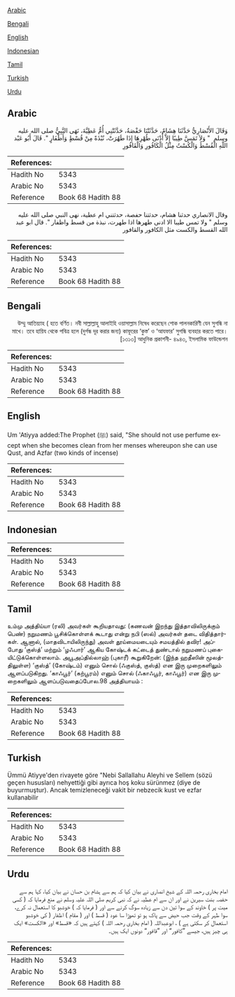 [Arabic](#arabic)

[Bengali](#bengali)

[English](#english)

[Indonesian](#indonesian)

[Tamil](#tamil)

[Turkish](#turkish)

[Urdu](#urdu)

## Arabic


<div dir="rtl" lang="ar" style={{fontSize:'larger',backgroundColor:'#f8f9fa',padding:20}}>
وَقَالَ الأَنْصَارِيُّ حَدَّثَنَا هِشَامٌ، حَدَّثَتْنَا حَفْصَةُ، حَدَّثَتْنِي أُمُّ عَطِيَّةَ، نَهَى النَّبِيُّ صلى الله عليه وسلم ‏ "‏ وَلاَ تَمَسَّ طِيبًا إِلاَّ أَدْنَى طُهْرِهَا إِذَا طَهُرَتْ، نُبْذَةً مِنْ قُسْطٍ وَأَظْفَارٍ ‏"‏‏.‏ قَالَ أَبُو عَبْد اللَّهِ الْقُسْطُ وَالْكُسْتُ مِثْلُ الْكَافُورِ وَالْقَافُورِ
</div>
<div style={{backgroundColor:'#f8f9fa',padding:20, marginBottom: 10}}><table> <thead> <tr> <th>References:</th> <th></th> </tr> </thead> <tbody><tr><td>Hadith No</td><td>5343</td></tr><tr><td>Arabic No</td><td>5343</td></tr><tr><td>Reference</td><td>Book 68 Hadith 88</td></tr></tbody></table></div>


<div dir="rtl" lang="ar" style={{fontSize:'larger',backgroundColor:'#f8f9fa',padding:20}}>
وقال الانصاري حدثنا هشام، حدثتنا حفصة، حدثتني ام عطية، نهى النبي صلى الله عليه وسلم " ولا تمس طيبا الا ادنى طهرها اذا طهرت، نبذة من قسط واظفار ". قال ابو عبد الله القسط والكست مثل الكافور والقافور
</div>
<div style={{backgroundColor:'#f8f9fa',padding:20, marginBottom: 10}}><table> <thead> <tr> <th>References:</th> <th></th> </tr> </thead> <tbody><tr><td>Hadith No</td><td>5343</td></tr><tr><td>Arabic No</td><td>5343</td></tr><tr><td>Reference</td><td>Book 68 Hadith 88</td></tr></tbody></table></div>

## Bengali


<div dir="rtl" lang="bn" style={{fontSize:'larger',backgroundColor:'#f8f9fa',padding:20}}>
উম্মু আতিয়্যাহ ( হতে বর্ণিত। নবী সাল্লাল্লাহু আলাইহি ওয়াসাল্লাম নিষেধ করেছেন শোক পালনকারিণী যেন সুগন্ধি না মাখে। তবে হায়িয থেকে পবিত্র হলে (দুর্গন্ধ দূর করার জন্য) কাফূরের ‘কুস্ত’ ও ‘আযফার’ সুগন্ধি ব্যবহার করতে পারে। [১৩১৩] আধুনিক প্রকাশনী- ৪৯৪৩, ইসলামিক ফাউন্ডেশন
</div>
<div style={{backgroundColor:'#f8f9fa',padding:20, marginBottom: 10}}><table> <thead> <tr> <th>References:</th> <th></th> </tr> </thead> <tbody><tr><td>Hadith No</td><td>5343</td></tr><tr><td>Arabic No</td><td>5343</td></tr><tr><td>Reference</td><td>Book 68 Hadith 88</td></tr></tbody></table></div>

## English


<div dir="ltr" lang="en" style={{fontSize:'larger',backgroundColor:'#f8f9fa',padding:20}}>
Um 'Atiyya added:The Prophet (ﷺ) said, "She should not use perfume except when she becomes clean from her menses whereupon she can use Qust, and Azfar (two kinds of incense)
</div>
<div style={{backgroundColor:'#f8f9fa',padding:20, marginBottom: 10}}><table> <thead> <tr> <th>References:</th> <th></th> </tr> </thead> <tbody><tr><td>Hadith No</td><td>5343</td></tr><tr><td>Arabic No</td><td>5343</td></tr><tr><td>Reference</td><td>Book 68 Hadith 88</td></tr></tbody></table></div>

## Indonesian


<div dir="ltr" lang="id" style={{fontSize:'larger',backgroundColor:'#f8f9fa',padding:20}}>

</div>
<div style={{backgroundColor:'#f8f9fa',padding:20, marginBottom: 10}}><table> <thead> <tr> <th>References:</th> <th></th> </tr> </thead> <tbody><tr><td>Hadith No</td><td>5343</td></tr><tr><td>Arabic No</td><td>5343</td></tr><tr><td>Reference</td><td>Book 68 Hadith 88</td></tr></tbody></table></div>

## Tamil


<div dir="ltr" lang="ta" style={{fontSize:'larger',backgroundColor:'#f8f9fa',padding:20}}>
உம்மு அத்திய்யா (ரலி) அவர்கள் கூறியதாவது: (கணவன் இறந்து இத்தாவிலிருக்கும் பெண்) நறுமணம் பூசிக்கொள்ளக் கூடாது என்று நபி (ஸல்) அவர்கள் தடை விதித்தார்கள். ஆனால், (மாதவிடாயிலிருந்து) அவள் தூய்மையடையும் சமயத்தில் தவிர! அப்போது ‘குஸ்த்’ மற்றும் ‘ழஃபார்’ ஆகிய கோஷ்டக் கட்டைத் துண்டால் நறுமணப் புகையிட்டுக்கொள்ளலாம். அபூஅப்தில்லாஹ் (புகாரீ) கூறுகிறேன்: (இந்த ஹதீஸின் மூலத்திலுள்ள) ‘குஸ்த்’ (கோஷ்டம்) எனும் சொல் (ஃகுஸ்த், குஸ்த்) என இரு முறைகளிலும் ஆளப்படுகிறது. ‘காஃபூர்’ (கற்பூரம்) எனும் சொல் (ஃகாஃபூர், காஃபூர்) என இரு முறைகளிலும் ஆளப்படுவதைப்போல.98 அத்தியாயம் :
</div>
<div style={{backgroundColor:'#f8f9fa',padding:20, marginBottom: 10}}><table> <thead> <tr> <th>References:</th> <th></th> </tr> </thead> <tbody><tr><td>Hadith No</td><td>5343</td></tr><tr><td>Arabic No</td><td>5343</td></tr><tr><td>Reference</td><td>Book 68 Hadith 88</td></tr></tbody></table></div>

## Turkish


<div dir="ltr" lang="tr" style={{fontSize:'larger',backgroundColor:'#f8f9fa',padding:20}}>
Ümmü Atiyye'den rivayete göre "Nebi Sallallahu Aleyhi ve Sellem (sözü geçen hususları) nehyettiği gibi ayrıca hoş koku sürünmez (diye de buyurmuştur). Ancak temizleneceği vakit bir nebzecik kust ve ezfar kullanabilir
</div>
<div style={{backgroundColor:'#f8f9fa',padding:20, marginBottom: 10}}><table> <thead> <tr> <th>References:</th> <th></th> </tr> </thead> <tbody><tr><td>Hadith No</td><td>5343</td></tr><tr><td>Arabic No</td><td>5343</td></tr><tr><td>Reference</td><td>Book 68 Hadith 88</td></tr></tbody></table></div>

## Urdu


<div dir="rtl" lang="ur" style={{fontSize:'larger',backgroundColor:'#f8f9fa',padding:20}}>
امام بخاری رحمہ اللہ کے شیخ انصاری نے بیان کیا کہ ہم سے ہشام بن حسان نے بیان کیا، کہا ہم سے حفصہ بنت سیرین نے اور ان سے ام عطیہ نے کہ نبی کریم صلی اللہ علیہ وسلم نے منع فرمایا کہ ( کسی میت پر ) خاوند کے سوا تین دن سے زیادہ سوگ کرنے سے اور ( فرمایا کہ ) خوشبو کا استعمال نہ کرے، سوا طہر کے وقت جب حیض سے پاک ہو تو تھوڑا سا عود ( قسط ) اور ( مقام ) اظفار ( کی خوشبو استعمال کر سکتی ہے ) ، ابوعبداللہ ( امام بخاری رحمہ اللہ ) کہتے ہیں کہ «قسط» اور «الكست» ایک ہی چیز ہیں، جیسے ”کافور“ اور ”قافور“ دونوں ایک ہیں۔
</div>
<div style={{backgroundColor:'#f8f9fa',padding:20, marginBottom: 10}}><table> <thead> <tr> <th>References:</th> <th></th> </tr> </thead> <tbody><tr><td>Hadith No</td><td>5343</td></tr><tr><td>Arabic No</td><td>5343</td></tr><tr><td>Reference</td><td>Book 68 Hadith 88</td></tr></tbody></table></div>